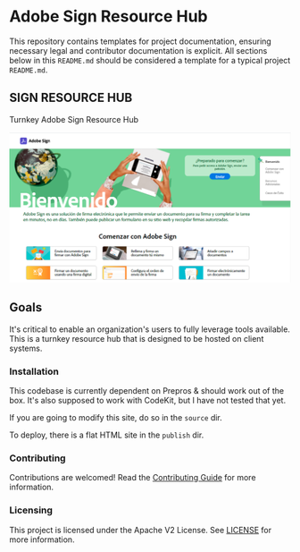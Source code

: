 # Adobe Sign Resource Hub

This repository contains templates for project documentation, ensuring necessary
legal and contributor documentation is explicit. All sections below in this `README.md`
should be considered a template for a typical project `README.md`.

## SIGN RESOURCE HUB

Turnkey Adobe Sign Resource Hub

![Screenshot](docs/resource-hub-screenshot.png)
<!-- <img src="docs/resource-hub-screenshot.png" style="max-width: 450px"> -->

## Goals

It's critical to enable an organization's users to fully leverage tools available.  This is a turnkey resource hub that is designed to be hosted on client systems.

### Installation

This codebase is currently dependent on Prepros & should work out of the box.  It's also supposed to work with CodeKit, but I have not tested that yet.

If you are going to modify this site, do so in the `source` dir.

To deploy, there is a flat HTML site in the `publish` dir.

### Contributing

Contributions are welcomed! Read the [Contributing Guide](./.github/CONTRIBUTING.md) for more information.

### Licensing

This project is licensed under the Apache V2 License. See [LICENSE](LICENSE) for more information.

